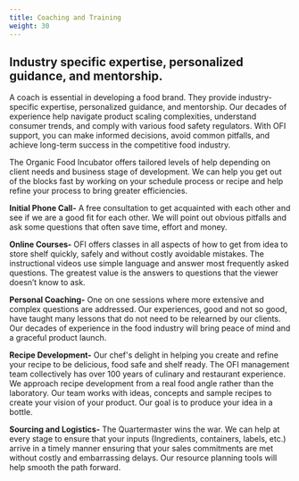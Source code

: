 ```yaml
---
title: Coaching and Training
weight: 30
---
```

## Industry specific expertise, personalized guidance, and mentorship.

A coach is essential in developing a food brand. They provide industry-specific expertise, personalized guidance, and mentorship. Our decades of experience help navigate product scaling complexities, understand consumer trends, and comply with various food safety regulators. With OFI support, you can make informed decisions, avoid common pitfalls, and achieve long-term success in the competitive food industry.



The Organic Food Incubator offers tailored levels of help depending on client needs and business stage of development. We can help you get out of the blocks fast by working on your schedule process or recipe and help refine your process to bring greater efficiencies.



**Initial Phone Call-** A free consultation to get acquainted with each other and see if we are a good fit for each other. We will point out obvious pitfalls and ask some questions that often save time, effort and money. 



**Online Courses-** OFI offers classes in all aspects of how to get from idea to store shelf quickly, safely and without costly avoidable mistakes. The instructional videos use simple language and answer most frequently asked questions. The greatest value is the answers to questions that the viewer doesn’t know to ask.



**Personal Coaching-** One on one sessions where more extensive and complex questions are addressed. Our experiences, good and not so good, have taught many lessons that do not need to be relearned by our clients. Our decades of experience in the food industry will bring peace of mind and a graceful product launch.



**Recipe Development-** Our chef's delight in helping you create and refine your recipe to be delicious, food safe and shelf ready. The OFI management team collectively has over 100 years of culinary and restaurant experience. We approach recipe development from a real food angle rather than the laboratory. Our team works with ideas, concepts and sample recipes to create your vision of your product. Our goal is to produce your idea in a bottle.



**Sourcing and Logistics-** The Quartermaster wins the war. We can help at every stage to ensure that your inputs (Ingredients, containers, labels, etc.)  arrive in a timely manner ensuring that your sales commitments are met without costly and embarrassing delays. Our resource planning tools will help smooth the path forward.
